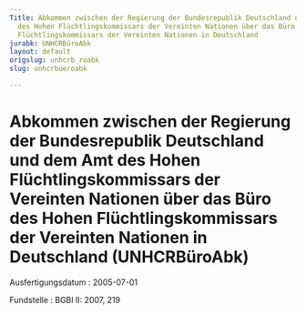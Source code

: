 ```yaml
---
Title: Abkommen zwischen der Regierung der Bundesrepublik Deutschland und dem  Amt
  des Hohen Flüchtlingskommissars der Vereinten Nationen über das Büro des  Hohen
  Flüchtlingskommissars der Vereinten Nationen in Deutschland
jurabk: UNHCRBüroAbk
layout: default
origslug: unhcrb_roabk
slug: unhcrbueroabk

---
```


# Abkommen zwischen der Regierung der Bundesrepublik Deutschland und dem  Amt des Hohen Flüchtlingskommissars der Vereinten Nationen über das Büro des  Hohen Flüchtlingskommissars der Vereinten Nationen in Deutschland (UNHCRBüroAbk)

Ausfertigungsdatum
:   2005-07-01

Fundstelle
:   BGBl II: 2007, 219

